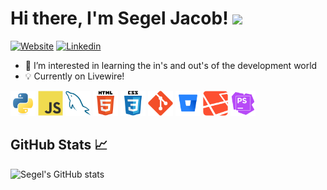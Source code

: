 # <h1> Hi there, I'm Segel Jacob! <img src="https://raw.githubusercontent.com/MartinHeinz/MartinHeinz/master/wave.gif" width="20px"></h1> 

[![Website](https://img.shields.io/badge/SegelJacob-000000?style=for-the-badge&logo=hyper&logoColor=white)](https://segeljacob.github.io)
[![Linkedin](https://img.shields.io/badge/LinkedIn-0077B5?style=for-the-badge&logo=linkedin&logoColor=white)](www.linkedin.com/in/segel-jacob)

- 👀 I’m interested in learning the in's and out's of the development world
- 💡 Currently on Livewire!



<span>
  <img width="40px" height="40px" src="https://github.com/devicons/devicon/blob/master/icons/python/python-original.svg"/>
  <img width="40px" height="40px" src="https://github.com/devicons/devicon/blob/master/icons/javascript/javascript-original.svg">
  <img width="40px" height="40px" src="https://github.com/devicons/devicon/blob/master/icons/mysql/mysql-original.svg">
  <img width="40px" height="40px" src="https://github.com/devicons/devicon/blob/master/icons/html5/html5-original-wordmark.svg">
  <img width="40px" height="40px" src="https://github.com/devicons/devicon/blob/master/icons/css3/css3-original-wordmark.svg">
  <img width="40px" height="40px" src="https://github.com/devicons/devicon/blob/master/icons/git/git-original.svg">
  <img width="40px" height="40px" src="https://github.com/devicons/devicon/blob/master/icons/bitbucket/bitbucket-original.svg">
  <img width="40px" height="40px" src="https://github.com/devicons/devicon/blob/master/icons/laravel/laravel-plain.svg">
  <img width="40px" height="40px" src="https://github.com/devicons/devicon/blob/master/icons/phpstorm/phpstorm-plain.svg">  
 </span>
 
 
 
## GitHub Stats 📈
 
![Segel's GitHub stats](https://github-readme-stats.vercel.app/api?username=segeljacob&show_icons=true&theme=dark&count_private=true)


